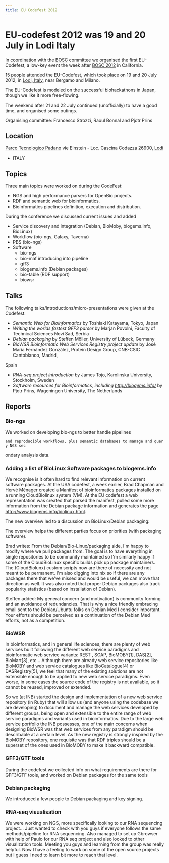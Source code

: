 ```yaml
---
title: EU Codefest 2012
---
```


EU-codefest 2012 was 19 and 20 July in Lodi Italy
=================================================

In coordination with the [BOSC](BOSC "wikilink") committee we organised
the first EU-Codefest, a low-key event the week after [BOSC
2012](BOSC_2012 "wikilink") in California.

15 people attended the EU-Codefest, which took place on 19 and 20 July
2012, in [Lodi,
Italy](http://www.openstreetmap.org/?lat=45.31&lon=9.508&zoom=10&layers=M),
near Bergamo and Milano.

The EU-Codefest is modeled on the successful biohackathons in Japan,
though we like it more free-flowing.

The weekend after 21 and 22 July continued (unofficially) to have a good
time, and organised some outings.

Organising committee: Francesco Strozzi, Raoul Bonnal and Pjotr Prins

Location
--------

[Parco Tecnologico Padano](http://www.tecnoparco.org/) vie Einstein -
Loc. Cascina Codazza 26900,
[Lodi](http://www.openstreetmap.org/?lat=45.31&lon=9.508&zoom=10&layers=M)
- ITALY

Topics
------

Three main topics were worked on during the CodeFest:

-   NGS and high performance parsers for OpenBio projects.
-   RDF and semantic web for bioinformatics.
-   Bioinformatics pipelines definition, execution and distribution.

During the conference we discussed current issues and added

-   Service discovery and integration (Debian, BioMoby,
    biogems.info, BioLinux)
-   Workflow (bio-ngs, Galaxy, Taverna)
-   PBS (bio-ngs)
-   Software
    -   bio-ngs
    -   bio-maf introducing into pipeline
    -   gff3
    -   biogems.info (Debian packages)
    -   bio-table (RDF support)
    -   biowsr

Talks
-----

The following talks/introductions/micro-presentations were given at the
Codefest:

-   *Semantic Web for Bioinformatics* by Toshiaki Katayama, Tokyo, Japan
-   *Writing the worlds fastest GFF3 parser* by Marjan Povolni, Faculty
    of Technical Sciences Novi Sad, Serbia
-   *Debian packaging* by Steffen Möller, University of Lübeck, Germany
-   *BioWSR Bioinformatic Web Services Registry project update* by José
    María Fernández González, Protein Design Group, CNB-CSIC
    Cantoblanco, Madrid,

Spain

-   *RNA-seq project introduction* by James Tojo, Karolinska University,
    Stockholm, Sweden
-   *Software resources for Bioinformatics, including
    <http://biogems.info/>* by Pjotr Prins, Wageningen University, The
    Netherlands

Reports
-------

### Bio-ngs

We worked on developing bio-ngs to better handle pipelines

`and reproducible workflows, plus semantic databases to manage and query NGS sec`

ondary analysis data.

### Adding a list of BioLinux Software packages to biogems.info

We recognise is it often hard to find relevant information on current
software packages. At the USA codefest, a week earlier, Brad Chapman and
Hervé Ménager created a Manifest of bioinformatics packages installed on
a running CloudBiolinux system (VM). At the EU codefest a web
representation was created that parsed the manifest, pulled some more
information from the Debian package information and generates the page
<http://www.biogems.info/biolinux.html>.

The new overview led to a discussion on BioLinux/Debian packaging:

The overview helps the different parties focus on priorities (with
packaging software).

Brad writes: From the Debian/Bio-Linux/packaging side, I'm happy to
modify where we pull packages from. The goal is to have everything in
single repositories to be community maintained so I'm similarly happy if
some of the CloudBioLinux specific builds pick up package maintainers.
The (CloudBiolunx) custom scripts now are there of necessity and not
meant to be permanent. I'm also digging into nix so if there are any
packages there that we've missed and would be useful, we can move that
direction as well. It was also noted that proper Debian packages also
track popularity statistics (based on installation of Debian).

Steffen added: My general concern (and motivation) is community forming
and an avoidance of redundancies. That is why a nice friendly embracing
email sent to the Debian/Ubuntu folks on Debian Med I consider
important. Your efforts should be perceived as a continuation of the
Debian Med efforts, not as a competition.

### BioWSR

In bioinformatics, and in general life sciences, there are plenty of web
services built following the different web service paradigms and
bioinformatic web service variants: REST , SOAP, BioMOBY\[1\], DAS\[2\],
BioMart\[3\], etc... Although there are already web service repositories
like BioMOBY and web service catalogues like BioCatalogue\[4\] or
DASRegistry\[5\], we feel that many of the existing solutions are not
extensible enough to be applied to new web service paradigms. Even
worse, in some cases the source code of the registry is not available,
so it cannot be reused, improved or extended.

So we (at INB) started the design and implementation of a new web
service repository (in Ruby) that will allow us (and anyone using the
codebase we are developing) to document and manage the web services
developed by different groups, being open and extensible to the entire
range of web service paradigms and variants used in bioinformatics. Due
to the large web service portfolio the INB possesses, one of the main
concerns when designing BioWSR was that web services from any paradigm
should be describable at a certain level. As the new registry is
strongly inspired by the BioMOBY repository, one requisite was that RDF
triples should be a superset of the ones used in BioMOBY to make it
backward compatible.

### GFF3/GTF tools

During the codefest we collected info on what requirements are there for
GFF3/GTF tools, and worked on Debian packages for the same tools

### Debian packaging

We introduced a few people to Debian packaging and key signing.

### RNA-seq visualisation

We were working on NGS, more specifically looking to our RNA sequencing
project... Just wanted to check with you guys if everyone follows the
same methods/pipeline for RNA sequencing. Also managed to set up
Gbrowser with help of Paulo for our RNA seq project and also looked to
other visualization tools. Meeting you guys and learning from the group
was really helpful. Now I have a feeling to work on some of the open
source projects but I guess I need to learn bit more to reach that
level.
